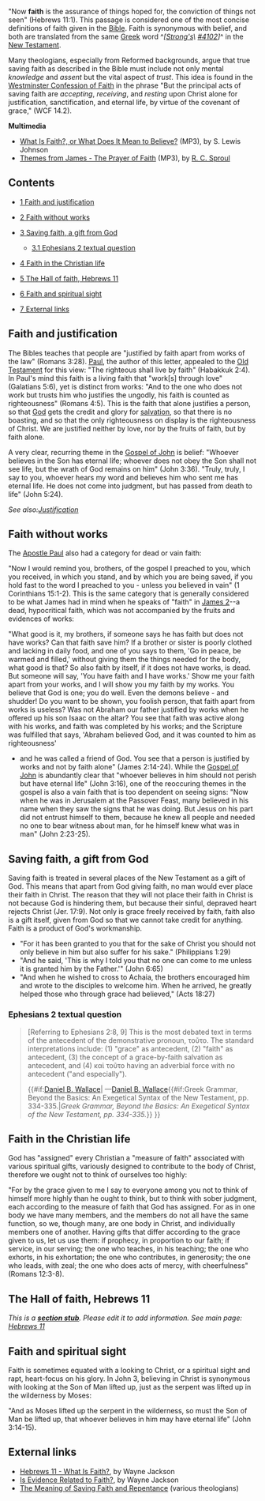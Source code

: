 "Now **faith** is the assurance of things hoped for, the conviction
of things not seen" (Hebrews 11:1). This passage is considered one
of the most concise definitions of faith given in the
[Bible](Bible "Bible"). Faith is synonymous with belief, and both
are translated from the same [Greek](Greek "Greek") word
^*[[Strong's](Strong's_Concordance\ "Strong's\ Concordance")\ [\#4102](http://www.biblestudytools.net/Lexicons/Greek/grk.cgi?number=4102&version=nas)]*^
in the [New Testament](New_Testament "New Testament").

Many theologians, especially from Reformed backgrounds, argue that
true saving faith as described in the Bible must include not only
mental *knowledge* and *assent* but the vital aspect of *trust*.
This idea is found in the
[Westminster Confession of Faith](Westminster_Confession_of_Faith "Westminster Confession of Faith")
in the phrase "But the principal acts of saving faith are
*accepting*, *receiving*, and *resting* upon Christ alone for
justification, sanctification, and eternal life, by virtue of the
covenant of grace," (WCF 14.2).

**Multimedia**

-   [What Is Faith?, or What Does It Mean to Believe?](http://www.believerschapeldallas.org/audio/slj-69_systematic-theology/050_SLJ_69_32K.mp3)
    (MP3), by S. Lewis Johnson
-   [Themes from James - The Prayer of Faith](http://broadcast.ligonier.org/podcast-media/rym20090711.mp3)
    (MP3), by [R. C. Sproul](R._C._Sproul "R. C. Sproul")

## Contents

-   [1 Faith and justification](#Faith_and_justification)
-   [2 Faith without works](#Faith_without_works)
-   [3 Saving faith, a gift from God](#Saving_faith.2C_a_gift_from_God)
    -   [3.1 Ephesians 2 textual question](#Ephesians_2_textual_question)

-   [4 Faith in the Christian life](#Faith_in_the_Christian_life)
-   [5 The Hall of faith, Hebrews 11](#The_Hall_of_faith.2C_Hebrews_11)
-   [6 Faith and spiritual sight](#Faith_and_spiritual_sight)
-   [7 External links](#External_links)

## Faith and justification

The Bibles teaches that people are "justified by faith apart from
works of the law" (Romans 3:28). [Paul](Paul "Paul"), the author of
this letter, appealed to the
[Old Testament](Old_Testament "Old Testament") for this view: "The
righteous shall live by faith" (Habakkuk 2:4). In Paul's mind this
faith is a living faith that "work[s] through love" (Galatians
5:6), yet is distinct from works: "And to the one who does not work
but trusts him who justifies the ungodly, his faith is counted as
righteousness" (Romans 4:5). This is the faith that alone justifies
a person, so that [God](God "God") gets the credit and glory for
[salvation](Salvation "Salvation"), so that there is no boasting,
and so that the only righteousness on display is the righteousness
of Christ. We are justified neither by love, nor by the fruits of
faith, but by faith alone.

A very clear, recurring theme in the
[Gospel of John](Gospel_of_John "Gospel of John") is belief:
"Whoever believes in the Son has eternal life; whoever does not
obey the Son shall not see life, but the wrath of God remains on
him" (John 3:36). "Truly, truly, I say to you, whoever hears my
word and believes him who sent me has eternal life. He does not
come into judgment, but has passed from death to life" (John
5:24).

*See also:[Justification](Justification "Justification")*


## Faith without works

The [Apostle Paul](Apostle_Paul "Apostle Paul") also had a category
for dead or vain faith:

"Now I would remind you, brothers, of the gospel I preached to you,
which you received, in which you stand, and by which you are being
saved, if you hold fast to the word I preached to you - unless you
believed in vain" (1 Corinthians 15:1-2).
This is the same category that is generally considered to be what
James had in mind when he speaks of "faith" in
[James 2](James_2 "James 2")--a dead, hypocritical faith, which was
not accompanied by the fruits and evidences of works:

"What good is it, my brothers, if someone says he has faith but
does not have works? Can that faith save him? If a brother or
sister is poorly clothed and lacking in daily food, and one of you
says to them, 'Go in peace, be warmed and filled,' without giving
them the things needed for the body, what good is that? So also
faith by itself, if it does not have works, is dead. But someone
will say, 'You have faith and I have works.' Show me your faith
apart from your works, and I will show you my faith by my works.
You believe that God is one; you do well. Even the demons believe -
and shudder! Do you want to be shown, you foolish person, that
faith apart from works is useless? Was not Abraham our father
justified by works when he offered up his son Isaac on the altar?
You see that faith was active along with his works, and faith was
completed by his works; and the Scripture was fulfilled that says,
'Abraham believed God, and it was counted to him as righteousness'
- and he was called a friend of God. You see that a person is
justified by works and not by faith alone" (James 2:14-24).
While the [Gospel of John](Gospel_of_John "Gospel of John") is
abundantly clear that "whoever believes in him should not perish
but have eternal life" (John 3:16), one of the reoccuring themes in
the gospel is also a vain faith that is too dependent on seeing
signs: "Now when he was in Jerusalem at the Passover Feast, many
believed in his name when they saw the signs that he was doing. But
Jesus on his part did not entrust himself to them, because he knew
all people and needed no one to bear witness about man, for he
himself knew what was in man" (John 2:23-25).

## Saving faith, a gift from God

Saving faith is treated in several places of the New Testament as a
gift of God. This means that apart from God giving faith, no man
would ever place their faith in Christ. The reason that they will
not place their faith in Christ is not because God is hindering
them, but because their sinful, depraved heart rejects Christ (Jer.
17:9). Not only is grace freely received by faith, faith also is a
gift itself, given from God so that we cannot take credit for
anything. Faith is a product of God's workmanship.

-   "For it has been granted to you that for the sake of Christ you
    should not only believe in him but also suffer for his sake."
    (Philippians 1:29)
-   "And he said, 'This is why I told you that no one can come to
    me unless it is granted him by the Father.'" (John 6:65)
-   "And when he wished to cross to Achaia, the brothers encouraged
    him and wrote to the disciples to welcome him. When he arrived, he
    greatly helped those who through grace had believed," (Acts 18:27)

### Ephesians 2 textual question

> [Referring to Ephesians 2:8, 9] This is the most debated text in
> terms of the antecedent of the demonstrative pronoun, τοῦτο. The
> standard interpretations include: (1) "grace" as antecedent, (2)
> "faith" as antecedent, (3) the concept of a grace-by-faith
> salvation as antecedent, and (4) καὶ τοῦτο having an adverbial
> force with no antecedent ("and especially").
> 
> {{\#if:[Daniel B. Wallace](Daniel_B._Wallace "Daniel B. Wallace")|
> —[Daniel B. Wallace](Daniel_B._Wallace "Daniel B. Wallace"){{\#if:Greek
> Grammar, Beyond the Basics: An Exegetical Syntax of the New
> Testament, pp.
> 334-335.|*Greek Grammar, Beyond the Basics: An Exegetical Syntax of the New Testament, pp. 334-335.*}}
> }}

## Faith in the Christian life

God has "assigned" every Christian a "measure of faith" associated
with various spiritual gifts, variously designed to contribute to
the body of Christ, therefore we ought not to think of ourselves
too highly:

"For by the grace given to me I say to everyone among you not to
think of himself more highly than he ought to think, but to think
with sober judgment, each according to the measure of faith that
God has assigned. For as in one body we have many members, and the
members do not all have the same function, so we, though many, are
one body in Christ, and individually members one of another. Having
gifts that differ according to the grace given to us, let us use
them: if prophecy, in proportion to our faith; if service, in our
serving; the one who teaches, in his teaching; the one who exhorts,
in his exhortation; the one who contributes, in generosity; the one
who leads, with zeal; the one who does acts of mercy, with
cheerfulness" (Romans 12:3-8).
## The Hall of faith, Hebrews 11

*This is a **[section stub](http://www.theopedia.com/Category:Theopedia_sectionstubs "Category:Theopedia sectionstubs")**. Please edit it to add information.*
*See main page: [Hebrews 11](index.php?title=Hebrews_11&action=edit&redlink=1 "Hebrews 11 (page does not exist)")*
## Faith and spiritual sight

Faith is sometimes equated with a looking to Christ, or a spiritual
sight and rapt, heart-focus on his glory. In John 3, believing in
Christ is synonymous with looking at the Son of Man lifted up, just
as the serpent was lifted up in the wilderness by Moses:

"And as Moses lifted up the serpent in the wilderness, so must the
Son of Man be lifted up, that whoever believes in him may have
eternal life" (John 3:14-15).
## External links

-   [Hebrews 11 - What Is Faith?](http://www.christiancourier.com/notes/faithExamples.htm),
    by Wayne Jackson
-   [Is Evidence Related to Faith?](http://www.christiancourier.com/questions/faithEvidenceQuestion.htm),
    by Wayne Jackson
-   [The Meaning of Saving Faith and Repentance](http://www.christiantruth.com/savingfaithandtheologians.html)
    (various theologians)



